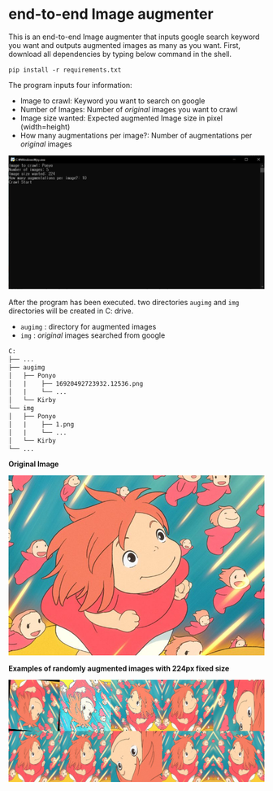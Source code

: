 

# end-to-end Image augmenter

This is an end-to-end Image augmenter that inputs google search keyword you want and outputs augmented images as many as you want. First, download all dependencies by typing below command in the shell.

```shell
pip install -r requirements.txt
```

The program inputs four information:

* Image to crawl: Keyword you want to search on google
* Number of Images: Number of *original* images you want to crawl
* Image size wanted: Expected augmented Image size in pixel (width=height)
* How many augmentations per image?: Number of augmentations per *original* images

![terminal](\img\terminal.PNG)

After the program has been executed. two directories `augimg`  and  `img` directories will be created in C: drive.

* `augimg` : directory for augmented images
*  `img` : *original* images searched from google

```shell
C:
├── ...
├── augimg                    
│   ├── Ponyo             
│   |	 ├── 16920492723932.12536.png 
│   |	 └── ...
│   └── Kirby        
└── img         
│   ├── Ponyo             
│   |	 ├── 1.png 
│   |	 └── ...
│   └── Kirby                   
└── ...
```

**Original Image**

![original](\img\original.png)

**Examples of randomly augmented images with 224px fixed size**

![original](\img\aumented.png)



